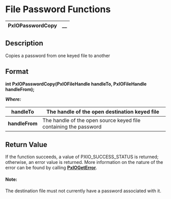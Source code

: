 # File Password Functions 

**PxIOPasswordCopy** |  **__**  
---|---  
  
## Description

Copies a password from one keyed file to another

## Format

**int** **PxIOPasswordCopy(PxIOFileHandle handleTo, PxIOFileHandle handleFrom);**

**_Where:_**

**handleTo** |  The handle of the open destination keyed file  
---|---  
**handleFrom** |  The handle of the open source keyed file containing the password  
  
## Return Value

If the function succeeds, a value of PXIO_SUCCESS_STATUS is returned; otherwise, an error value is returned. More information on the nature of the error can be found by calling **[PxIOGetError](../Error%20Functions/PxIOGetError.md)**.

#### **Note:**  
The destination file must not currently have a password associated with it.
